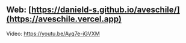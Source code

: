 Web: [https://danield-s.github.io/aveschile/](https://aveschile.vercel.app)
------------
Video: https://youtu.be/Ayq7e-iGVXM
